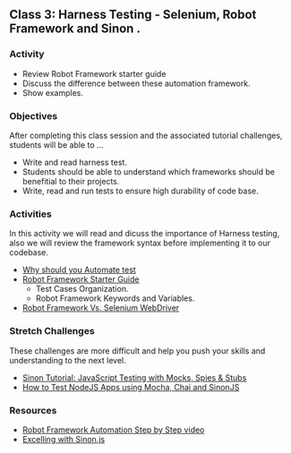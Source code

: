 ## Class 3: Harness Testing - Selenium, Robot Framework and Sinon .

### Activity
- Review Robot Framework starter guide
- Discuss the difference between these automation framework.
- Show examples. 

### Objectives
After completing this class session and the associated tutorial challenges, students will be able to ...
- Write and read harness test.
- Students should be able to understand which frameworks should be benefitial to their projects.
- Write, read and run tests to ensure high durability of code base.

### Activities
In this activity we will read and dicuss the importance of Harness testing, also we will review the framework syntax before implementing it to our codebase.
- [Why should you Automate test](https://www.guru99.com/automation-testing.html)
- [Robot Framework Starter Guide](https://github.com/robotframework/QuickStartGuide/blob/master/QuickStart.rst)
    - Test Cases Organization.
    - Robot Framework Keywords and Variables.
- [Robot Framework Vs. Selenium WebDriver](https://blog.testproject.io/2016/11/22/robot-framework-introduction/)
    
### Stretch Challenges
These challenges are more difficult and help you push your skills and understanding to the next level. 
- [Sinon Tutorial: JavaScript Testing with Mocks, Spies & Stubs](https://www.sitepoint.com/sinon-tutorial-javascript-testing-mocks-spies-stubs/)
- [How to Test NodeJS Apps using Mocha, Chai and SinonJS](https://scotch.io/tutorials/how-to-test-nodejs-apps-using-mocha-chai-and-sinonjs)

### Resources
- [Robot Framework Automation Step by Step video](https://www.youtube.com/watch?v=8h5knh2jLCA) 
- [Excelling with Sinon.js](https://medium.com/building-ibotta/excelling-with-sinon-js-be35b974b75e)

